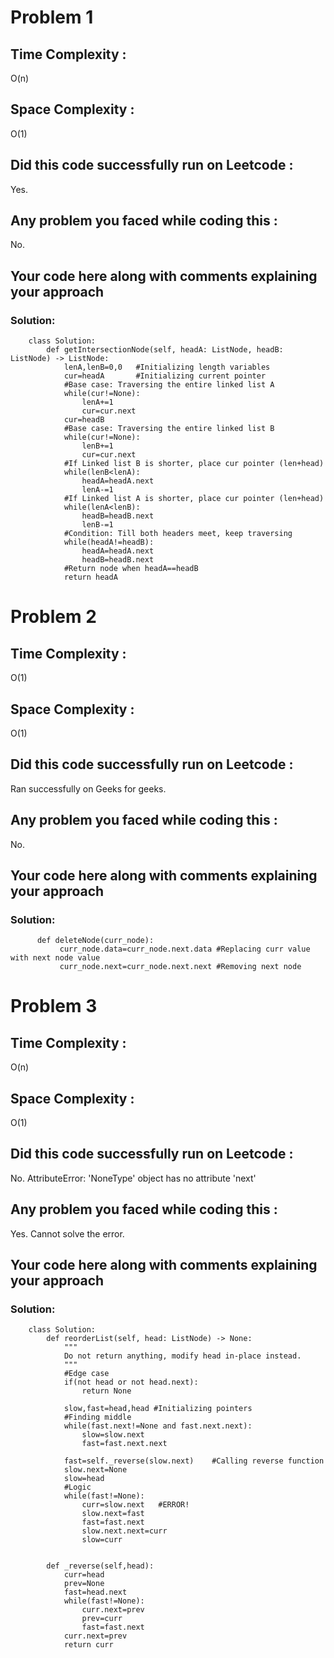 # Problem 1
## Time Complexity :
O(n)

## Space Complexity :
O(1)

## Did this code successfully run on Leetcode :
Yes.

## Any problem you faced while coding this :
No. 

## Your code here along with comments explaining your approach
### Solution:
        class Solution:
            def getIntersectionNode(self, headA: ListNode, headB: ListNode) -> ListNode:
                lenA,lenB=0,0   #Initializing length variables
                cur=headA       #Initializing current pointer
                #Base case: Traversing the entire linked list A
                while(cur!=None):
                    lenA+=1
                    cur=cur.next
                cur=headB
                #Base case: Traversing the entire linked list B
                while(cur!=None):
                    lenB+=1
                    cur=cur.next
                #If Linked list B is shorter, place cur pointer (len+head)
                while(lenB<lenA):
                    headA=headA.next
                    lenA-=1
                #If Linked list A is shorter, place cur pointer (len+head)
                while(lenA<lenB):
                    headB=headB.next
                    lenB-=1
                #Condition: Till both headers meet, keep traversing
                while(headA!=headB):
                    headA=headA.next
                    headB=headB.next
                #Return node when headA==headB   
                return headA
 
 # Problem 2
## Time Complexity :
O(1)

## Space Complexity :
O(1)

## Did this code successfully run on Leetcode :
Ran successfully on Geeks for geeks.


## Any problem you faced while coding this :
No.

## Your code here along with comments explaining your approach
### Solution:
          def deleteNode(curr_node):
               curr_node.data=curr_node.next.data #Replacing curr value with next node value
               curr_node.next=curr_node.next.next #Removing next node 


 # Problem 3
## Time Complexity :
O(n)

## Space Complexity :
O(1)

## Did this code successfully run on Leetcode :
No. 
AttributeError: 'NoneType' object has no attribute 'next'

## Any problem you faced while coding this :
Yes. Cannot solve the error.

## Your code here along with comments explaining your approach
### Solution:
        class Solution:
            def reorderList(self, head: ListNode) -> None:
                """
                Do not return anything, modify head in-place instead.
                """
                #Edge case
                if(not head or not head.next):
                    return None

                slow,fast=head,head #Initializing pointers
                #Finding middle
                while(fast.next!=None and fast.next.next):
                    slow=slow.next
                    fast=fast.next.next

                fast=self._reverse(slow.next)    #Calling reverse function
                slow.next=None
                slow=head
                #Logic
                while(fast!=None):
                    curr=slow.next   #ERROR!
                    slow.next=fast
                    fast=fast.next
                    slow.next.next=curr
                    slow=curr


            def _reverse(self,head):
                curr=head
                prev=None
                fast=head.next
                while(fast!=None):
                    curr.next=prev
                    prev=curr
                    fast=fast.next
                curr.next=prev
                return curr
